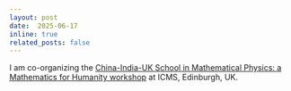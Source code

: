 ```yaml
---
layout: post
date:  2025-06-17
inline: true
related_posts: false
---
```


I am co-organizing the [China-India-UK School in Mathematical Physics: a Mathematics for Humanity workshop](https://www.icms.org.uk/ChinaIndiaUKMathematicalPhysicsMfH) at ICMS, Edinburgh, UK.  